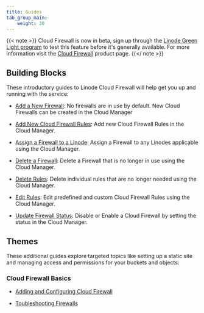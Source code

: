 ```yaml
---
title: Guides
tab_group_main:
    weight: 30
---
```


{{< note >}}
Cloud Firewall is now in beta, sign up through the [Linode Green Light program](https://www.linode.com/green-light/#sign-up-form) to test this feature before it's generally available. For more information visit the [Cloud Firewall](https://www.linode.com/products/firewall/) product page.
{{</ note >}}

## Building Blocks

These introductory guides to Linode Cloud Firewall will help get you up and running with the service:

- [Add a New Firewall](/docs/products/tools/cloud-firewall/guides/add-firewall/): No firewalls are in use by default. New Cloud Firewalls can be created in the Cloud Manager

- [Add New Cloud Firewall Rules]((/docs/products/tools/cloud-firewall/guides/add-rules/)): Add new Cloud Firewall Rules in the Cloud Manager.

- [Assign a Firewall to a Linode](/docs/products/tools/cloud-firewall/guides/assign-firewall/): Assign a Firewall to any Linodes applicable using the Cloud Manager.

- [Delete a Firewall](/docs/products/tools/cloud-firewall/guides/delete-firewall/): Delete a Firewall that is no longer in use using the Cloud Manager.

- [Delete Rules](/docs/products/tools/cloud-firewall/guides/delete-rules/):
Delete individual rules that are no longer needed using the Cloud Manager.

- [Edit Rules](/docs/products/tools/cloud-firewall/guides/edit-rules/): Edit predefined and custom Cloud Firewall Rules using the Cloud Manager.

- [Update Firewall Status](/docs/products/tools/cloud-firewall/guides/update-status/): Disable or Enable a Cloud Firewall by setting the status in the Cloud Manager.

## Themes

These additional guides explore targeted topics like setting up a static site and managing access and permissions for your buckets and objects:

### Cloud Firewall Basics

- [Adding and Configuring Cloud Firewall](/docs/guides/getting-started-with-cloud-firewall/)

- [Toubleshooting Firewalls](/docs/guides/troubleshooting-firewalls/)

